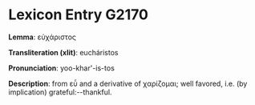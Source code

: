 # Lexicon Entry G2170

**Lemma**: εὐχάριστος

**Transliteration (xlit)**: eucháristos

**Pronunciation**: yoo-khar'-is-tos

**Description**:
from εὖ and a derivative of χαρίζομαι; well favored, i.e. (by implication) grateful:--thankful.
